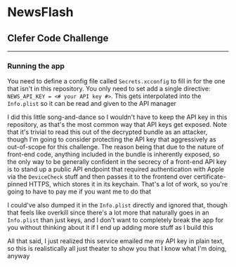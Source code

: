 #  NewsFlash
## Clefer Code Challenge

-------------------------------

### Running the app

You need to define a config file called `Secrets.xcconfig` to fill in for the one that isn't in this repository. You only need to set add a single directive: `NEWS_API_KEY = <# your API key #>`. This gets interpolated into the `Info.plist` so it can be read and given to the API manager

I did this little song-and-dance so I wouldn't have to keep the API key in this repository, as that's the most common way that API keys get exposed. Note that it's trivial to read this out of the decrypted bundle as an attacker, though I'm going to consider protecting the API key that aggressively as out-of-scope for this challenge. The reason being that due to the nature of front-end code, anything included in the bundle is inherently exposed, so the only way to be generally confident in the secrecy of a front-end API key is to stand up a public API endpoint that required authentication with Apple via the `DeviceCheck` stuff and then passes it to the frontend over certificate-pinned HTTPS, which stores it in its keychain. That's a lot of work, so you're going to have to pay me if you want me to do that

I could've also dumped it in the `Info.plist` directly and ignored that, though that feels like overkill since there's a lot more that naturally goes in an `Info.plist` than just keys, and I don't want to completely break the app for you without thinking about it if I end up adding more stuff as I build this

All that said, I just realized this service emailed me my API key in plain text, so this is realistically all just theater to show you that I know what I'm doing, anyway